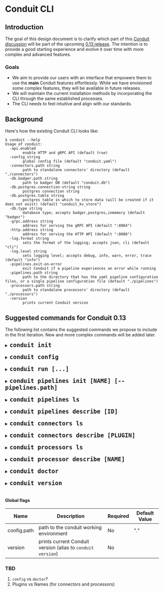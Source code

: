 # Conduit CLI

## Introduction

The goal of this design document is to clarify which part of this [Conduit discussion](https://github.com/ConduitIO/conduit/discussions/1642) will be part of the upcoming [0.13 release](https://github.com/ConduitIO/conduit/milestone/15). The intention is to provide a good starting experience and evolve it over time with more complex and advanced features.

### Goals

- We aim to provide our users with an interface that empowers them to use the **main** Conduit features effortlessly. While we have envisioned some complex features, they will be available in future releases.
- We will maintain the current installation methods by incorporating the CLI through the same established processes.
- The CLI needs to feel intuitive and align with our standards.

## Background

Here's how the existing Conduit CLI looks like:

```shell
$ conduit --help
Usage of conduit:
  -api.enabled
    	enable HTTP and gRPC API (default true)
  -config string
    	global config file (default "conduit.yaml")
  -connectors.path string
    	path to standalone connectors' directory (default "./connectors")
  -db.badger.path string
    	path to badger DB (default "conduit.db")
  -db.postgres.connection-string string
    	postgres connection string
  -db.postgres.table string
    	postgres table in which to store data (will be created if it does not exist) (default "conduit_kv_store")
  -db.type string
    	database type; accepts badger,postgres,inmemory (default "badger")
  -grpc.address string
    	address for serving the gRPC API (default ":8084")
  -http.address string
    	address for serving the HTTP API (default ":8080")
  -log.format string
    	sets the format of the logging; accepts json, cli (default "cli")
  -log.level string
    	sets logging level; accepts debug, info, warn, error, trace (default "info")
  -pipelines.exit-on-error
    	exit Conduit if a pipeline experiences an error while running
  -pipelines.path string
    	path to the directory that has the yaml pipeline configuration files, or a single pipeline configuration file (default "./pipelines")
  -processors.path string
    	path to standalone processors' directory (default "./processors")
  -version
    	prints current Conduit version
```

## Suggested commands for Conduit 0.13

The following list contains the suggested commands we propose to include in the first iteration. New and more complex commands will be added later.

<details>
<summary><code style="font-size: 19px; font-weight:bold;">conduit init</code></summary>

#### Description

- This command will initialize a Conduit working environment creating the `conduit.yaml` configuration file, and the three directories: processors, pipelines, and connectors.
- It does not require having conduit running.
- It won't require flags or arguments.
- Additional flags could be provided to specify the path.

#### Flags

|Flag name | Description | Required  | Default  |
|---|---|---|---|
| path  |  Where to initialize Conduit | No | `.` (current directory) |

#### `--help`

```bash
$ conduit init [--path PATH]

EXAMPLES
  $ conduit init
  $ conduit init --path ~/code/conduit-dir
```

</details>

<br/>

<details>
<summary><code style="font-size: 19px; font-weight:bold;">conduit config</code></summary>

#### Description

- This command will output the [Conduit configuration](https://github.com/ConduitIO/conduit/blob/05dbc275a724526f02779abb47b0ecc53f711485/pkg/conduit/config.go#L34) based on the default values and the user's configured settings that Conduit would use.
- It does not require having conduit running.


#### `--help`

```bash
$ conduit config
```

</details>

<br/>

<details>
<summary><code style="font-size: 19px; font-weight:bold;">conduit run [...]</code></summary>

#### Description

- This command will run Conduit with all the configured pipelines, connectors, etc.
- It is equivalent to the current `conduit` command.
- `config.path` will be the root of the working enviornment. Example:

```bash
$ pwd
/usr/code

$ ls
conduit.yaml
connectors/
pipelines/
processors/
```

- Other flags such as `connectors.path`, etc. will overwrite the existing configuration on `conduit.yaml`. This will need to be evaluated before specifying to conduit to accomodate both scenarios (absolute and relative paths). 

#### Flags

| Name | Description | Required | Default Value |
|------|-------------|----------|---------------|
| connectors.path | path to standalone connectors' directory | No | "./connectors" |
| db.badger.path | path to badger DB | No | "conduit.db" |
| processors.path | path to standalone processors' directory | No | "./processors" |
| pipelines.path | path to the directory that has the yaml pipeline configuration files, or a single pipeline configuration file | No | "./pipelines" |
| db.postgres.connection-string | postgres connection string | Yes |  |
| db.postgres.table | postgres table in which to store data | No | "conduit_kv_store" |
| db.type | database type; accepts badger,postgres,inmemory | No | "badger" |
| grpc.address | address for serving the gRPC API | No | ":8084" |
| http.address | address for serving the HTTP API | No | ":8080" |
| log.format | sets the format of the logging; accepts json, cli | No | "cli" |
| log.level | sets logging level; accepts debug, info, warn, error, trace | No | "info" |
| pipelines.exit-on-error | exit Conduit if a pipeline experiences an error while running | No |  |

#### `--help`

```bash
$ conduit run
```
</details>

<br/>

<details>
<summary><code style="font-size: 19px; font-weight:bold;">conduit pipelines init [NAME] [--pipelines.path]</code></summary>

#### Description

- This command will initialize a pipeline in the previously configured pipelines path (existing on `conduit.yaml`). In other words, even if you aren't on the pipelines directory, this pipeline will be initialized there.
- In the event of not having a `conduit.yaml` configuration file already, we should prompt to initialize a working conduit environment.
- It does not require having conduit running.

#### Arguments

| Name | Description | Required | Default Value |
|------|-------------|----------|---------------|
| name  |  Pipeline file name and pipeline name  | No | `pipeline-#` (`pipeline-#.yaml`) |


#### Flags

| Name | Description | Required | Default Value |
|------|-------------|----------|---------------|
| destination  |  Plugin name of the destination connector  | No | `log` |
| pipelines.path  |  Where to initialize a new pipeline | No | `.` (current directory) |
| source  |  Plugin name of the source connector  | No | `generator` |

#### `--help`

```bash
$ conduit pipelines init
$ conduit pipelines init my-first-pipeline
$ conduit pipelines init my-first-pipeline --pipelines.path ~/my-other-path
$ conduit pipelines init --source file@v1.0 --destination file
```

</details>

<br/>

<details>
<summary><code style="font-size: 19px; font-weight:bold;">conduit pipelines ls</code></summary>

#### Description

- This command will list the running pipelines.
- It requires having conduit previously running.

#### Flags

| Name | Description | Required | Default Value |
|------|-------------|----------|---------------|
| grpc.address | address for serving the gRPC API | No | ":8084" |

#### `--help`

```bash
$ conduit pipelines ls
```
</details>

<br/>

<details>
<summary><code style="font-size: 19px; font-weight:bold;">conduit pipelines describe [ID]</code></summary>

#### Description

- This command will describe the topology of the pipeline.
- It requires having conduit previously running.
- It requires the pipeline id as argument.

#### Arguments

| Name | Description | Required | Default Value |
|------|-------------|----------|---------------|
| id  |  pipeline id to describe | Yes | |
| grpc.address | address for serving the gRPC API | No | ":8084" |


#### `--help`

```bash
$ conduit pipelines describe [ID]

EXAMPLE:

$ conduit pipelines describe my-pipeline
Source: kafka
  Processor: avro.encode
Destination: kafka
```
</details>

<br/>

<details>
<summary><code style="font-size: 19px; font-weight:bold;">conduit connectors ls</code></summary>

#### Description

- This command will list all the available connectors.
- It requires having conduit previously running.

#### `--help`

```bash
$ conduit connectors ls
PLUGIN                          TYPE         PIPELINE
postgres@v0.2.0	                builtin      file-to-postgres
conduit-connector-http@0.1.0.   standalone   my-other-pipeline
```
</details>

<br/>

<details>
<summary><code style="font-size: 19px; font-weight:bold;">conduit connectors describe [PLUGIN]</code></summary>

#### Description

- This command will describe the connector configuration available.
- It requires having conduit previously running.

#### Arguments

| Name | Description | Required | Default Value |
|------|-------------|----------|---------------|
| plugin  |  plugin name and version | Yes | |
| grpc.address | address for serving the gRPC API | No | ":8084" |


#### `--help`

```bash
$ conduit connnectors describe [PLUGIN]

EXAMPLE:

$ conduit connectors describe conduit-connector-http@0.1.0
NAME   DESCRIPTION                       REQUIRED  DEFAULT VALUE	EXAMPLE
url    HTTP URL to send requests to.     true		                 https://...
...
```
</details>

<br/>

<details>
<summary><code style="font-size: 19px; font-weight:bold;">conduit processors ls</code></summary>

#### Description

- This command will list all the available processors.
- It requires having conduit previously running.

#### `--help`

```bash
$ conduit processors ls
NAME			    TYPE      PIPELINE
avro.decode 	builtin   my-pipeline
avro.encode		builtin   my-pipeline
base64.decode	builtin   my-other-pipeline
```
</details>
<br/>

<details>
<summary><code style="font-size: 19px; font-weight:bold;">conduit processor describe [NAME]</code></summary>

#### Description

- This command will describe the processor configuration available.
- It requires having conduit previously running.
- It requires the processor name as argument.

#### Arguments

| Name | Description | Required | Default Value |
|------|-------------|----------|---------------|
| name  |  processor name | Yes | |



#### `--help`

```bash
$ conduit processor describe [NAME]

EXAMPLE:

$ conduit connectors describe avro.decode
# auth.basic.password
type: string
description: This option is required if auth.basic.username contains a value. If both auth.basic.username and auth.basic.password are empty basic authentication is disabled.

# auth.basic.username
type: string
...
```
</details>

<br/>

<details>
<summary><code style="font-size: 19px; font-weight:bold;">conduit doctor</code></summary>

#### Description

- This will check whether there’s a more up to date version of conduit and if some connectors / processors could also be updated.
- It requires having conduit previously running.

#### `--help`

```bash
$ conduit doctor
# returns version, checks if there's a newer version of conduit, plugin versions, etc.
```
</details>

<br/>

<details>
<summary><code style="font-size: 19px; font-weight:bold;">conduit version</code></summary>

#### Description

- This will return the existing Conduit version.
- It requires having conduit previously running.

#### `--help`

```bash
$ conduit version
```
</details>

<br/>

#### Global flags

| Name | Description | Required | Default Value |
|------|-------------|----------|---------------|
| config.path | path to the conduit working environment | No | "." |
| version | prints current Conduit version (alias to `conduit version`) | No |  |


<!-- 
| grpc.address | address for serving the gRPC API | No | ":8084" |
-->


<!-- 
| connectors.path | path to standalone connectors' directory | No | "./connectors" |
| pipelines.path | path to the directory that has the yaml pipeline configuration files, or a single pipeline configuration file | No | "./pipelines" |
| processors.path | path to standalone processors' directory | No | "./processors" | -->


### TBD

1. `config` vs `doctor`? 
1. Plugins vs Names (for connectors and processors)